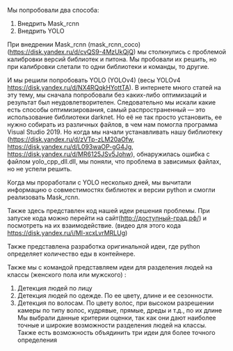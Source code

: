 Мы попробовали два способа:

1. Внедрить Mask_rcnn
2. Внедрить YOLO
   
При внедрении Mask_rcnn (mask_rcnn_coco) (https://disk.yandex.ru/d/cvQS9-4MzUkQjQ) мы столкнулись с проблемой калибровки версий библиотек и питона. Мы пробовали их решить, но при калибровки слетали то одни библиотеки и команды, то другие. 

И мы решили попробовать YOLO (YOLOv4) (весы YOLOv4 https://disk.yandex.ru/d/NX4RQqkHYottTA). В интернете много статей на эту тему, мы сначала попробовали без каких-либо оптимизаций и результат был неудовлетворителен. Следовательно мы искали какие есть способы оптимизирования, самый распространенный — это использование библиотеки darknet. Но её не так просто установить, ее нужно собирать из различных файлов, в чем нам помогла программа Visual Studio 2019. Но когда мы начали устанавливать нашу библиотеку (https://disk.yandex.ru/d/zVTp-zLM20aOfw, https://disk.yandex.ru/d/L093waOP-gG4Jg, https://disk.yandex.ru/d/MR6125JSv5Johw), обнаружилась ошибка с файлом yolo_cpp_dll.dll, мы поняли, что проблема в зависимых файлах, но не успели решить.

Когда мы проработали с YOLO несколько дней, мы вычитали информацию о совместимостях библиотек и версии python и смогли реализовать Mask_rcnn.

Также здесь представлен код нашей идеи решения проблемы. При запуске кода можно перейти на сайт(http://доступный-град.рф/) и посмотреть на их взаимодействие. (видео для этого кода https://disk.yandex.ru/i/MI-xcxLvrMRLUg)

Также представлена разработка оригинальной идеи, где python определяет количество еды в контейнере.

Также мы с командой представляем идеи для разделения людей на классы (женского пола или мужского) :
1. Детекция людей по лицу 
2. Детекция людей по одежде. По ее цвету, длине и ее сезонности.
3. Детекция по волосам. По цвету волос, при высоком разрешении камеры по типу волос, кудрявые, прямые, дреды и т.д., по их длине
Мы выбрали данные критерии оценки, так как они дают наиболее точные и широкие возможности разделения людей на классы. Также есть возможность объядинить три идеи для более точного определения
